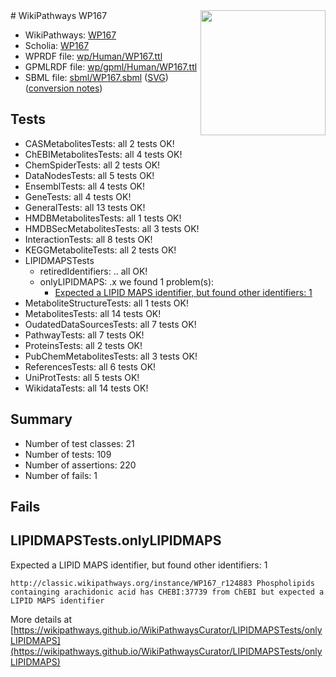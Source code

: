 <img style="float: right; width: 200px" src="../logo.png" />
# WikiPathways WP167

* WikiPathways: [WP167](https://identifiers.org/wikipathways:WP167)
* Scholia: [WP167](https://scholia.toolforge.org/wikipathways/WP167)
* WPRDF file: [wp/Human/WP167.ttl](../wp/Human/WP167.ttl)
* GPMLRDF file: [wp/gpml/Human/WP167.ttl](../wp/gpml/Human/WP167.ttl)
* SBML file: [sbml/WP167.sbml](../sbml/WP167.sbml) ([SVG](../sbml/WP167.svg)) ([conversion notes](../sbml/WP167.txt))

## Tests
* CASMetabolitesTests: all 2 tests OK!
* ChEBIMetabolitesTests: all 4 tests OK!
* ChemSpiderTests: all 2 tests OK!
* DataNodesTests: all 5 tests OK!
* EnsemblTests: all 4 tests OK!
* GeneTests: all 4 tests OK!
* GeneralTests: all 13 tests OK!
* HMDBMetabolitesTests: all 1 tests OK!
* HMDBSecMetabolitesTests: all 3 tests OK!
* InteractionTests: all 8 tests OK!
* KEGGMetaboliteTests: all 2 tests OK!
* LIPIDMAPSTests
    * retiredIdentifiers: .. all OK!
    * onlyLIPIDMAPS: .x we found 1 problem(s):
        * [Expected a LIPID MAPS identifier, but found other identifiers: 1](#48cc60b8)
* MetaboliteStructureTests: all 1 tests OK!
* MetabolitesTests: all 14 tests OK!
* OudatedDataSourcesTests: all 7 tests OK!
* PathwayTests: all 7 tests OK!
* ProteinsTests: all 2 tests OK!
* PubChemMetabolitesTests: all 3 tests OK!
* ReferencesTests: all 6 tests OK!
* UniProtTests: all 5 tests OK!
* WikidataTests: all 14 tests OK!


## Summary

* Number of test classes: 21
* Number of tests: 109
* Number of assertions: 220
* Number of fails: 1

## Fails

<a name="48cc60b8" />

## LIPIDMAPSTests.onlyLIPIDMAPS

Expected a LIPID MAPS identifier, but found other identifiers: 1
```
http://classic.wikipathways.org/instance/WP167_r124883 Phospholipids containging arachidonic acid has CHEBI:37739 from ChEBI but expected a LIPID MAPS identifier
```

More details at [https://wikipathways.github.io/WikiPathwaysCurator/LIPIDMAPSTests/onlyLIPIDMAPS](https://wikipathways.github.io/WikiPathwaysCurator/LIPIDMAPSTests/onlyLIPIDMAPS)


